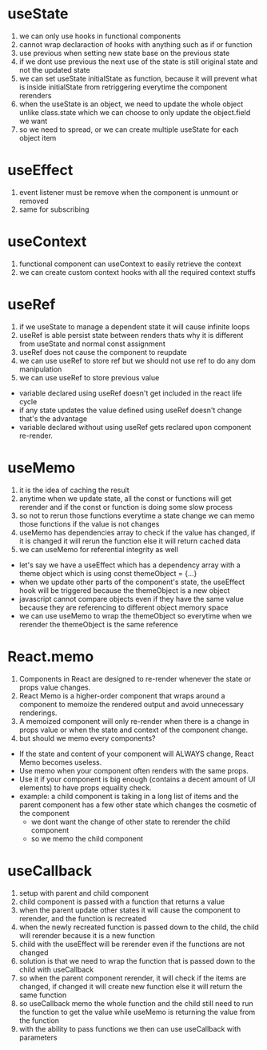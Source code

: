 # useState
1. we can only use hooks in functional components
2. cannot wrap declaraction of hooks with anything such as if or function
3. use previous when setting new state base on the previous state
4. if we dont use previous the next use of the state is still original state and not the updated state
5. we can set useState initialState as function, because it will prevent what is inside initialState from retriggering everytime the component rerenders
6. when the useState is an object, we need to update the whole object unlike class.state which we can choose to only update the object.field we want
7. so we need to spread, or we can create multiple useState for each object item

# useEffect
1. event listener must be remove when the component is unmount or removed
2. same for subscribing

# useContext
1. functional component can useContext to easily retrieve the context
2. we can create custom context hooks with all the required context stuffs

# useRef
1. if we useState to manage a dependent state it will cause infinite loops
2. useRef is able persist state between renders thats why it is different from useState and normal const assignment
3. useRef does not cause the component to reupdate
4. we can use useRef to store ref but we should not use ref to do any dom manipulation
5. we can use useRef to store previous value
  - variable declared using useRef doesn't get included in the react life cycle 
  - if any state updates the value defined using useRef doesn't change that's the advantage
  - variable declared without using useRef gets reclared upon component re-render.

# useMemo
1. it is the idea of caching the result
2. anytime when we update state, all the const or functions will get rerender and if the const or function is doing some slow process
3. so not to rerun those functions everytime a state change we can memo those functions if the value is not changes
4. useMemo has dependencies array to check if the value has changed, if it is changed it will rerun the function else it will return cached data
5. we can useMemo for referential integrity as well
  - let's say we have a useEffect which has a dependency array with a theme object which is using const themeObject = {...}
  - when we update other parts of the component's state, the useEffect hook will be triggered because the themeObject is a new object
  - javascript cannot compare objects even if they have the same value because they are referencing to different object memory space
  - we can use useMemo to wrap the themeObject so everytime when we rerender the themeObject is the same reference

# React.memo
1. Components in React are designed to re-render whenever the state or props value changes.
2. React Memo is a higher-order component that wraps around a component to memoize the rendered output and avoid unnecessary renderings. 
3. A memoized component will only re-render when there is a change in props value or when the state and context of the component change.
4. but should we memo every components?
  - If the state and content of your component will ALWAYS change, React Memo becomes useless.
  - Use memo when your component often renders with the same props.
  - Use it if your component is big enough (contains a decent amount of UI elements) to have props equality check.
  - example: a child component is taking in a long list of items and the parent component has a few other state which changes the cosmetic of the component
    - we dont want the change of other state to rerender the child component 
    - so we memo the child component

# useCallback
1. setup with parent and child component
2. child component is passed with a function that returns a value
3. when the parent update other states it will cause the component to rerender, and the function is recreated
4. when the newly recreated function is passed down to the child, the child will rerender because it is a new function
5. child with the useEffect will be rerender even if the functions are not changed
6. solution is that we need to wrap the function that is passed down to the child with useCallback
7. so when the parent component rerender, it will check if the items are changed, if changed it will create new function else it will return the same function
8. so useCallback memo the whole function and the child still need to run the function to get the value while useMemo is returning the value from the function
9. with the ability to pass functions we then can use useCallback with parameters